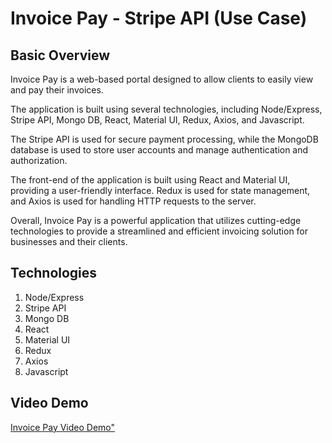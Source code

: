 # Invoice Pay - Stripe API (Use Case)

## Basic Overview
Invoice Pay is a web-based portal designed to allow clients to easily view and pay their invoices. 

The application is built using several technologies, including Node/Express, Stripe API, Mongo DB, React, Material UI, Redux, Axios, and Javascript. 

The Stripe API is used for secure payment processing, while the MongoDB database is used to store user accounts and manage authentication and authorization. 

The front-end of the application is built using React and Material UI, providing a user-friendly interface. Redux is used for state management, and Axios is used for handling HTTP requests to the server. 

Overall, Invoice Pay is a powerful application that utilizes cutting-edge technologies to provide a streamlined and efficient invoicing solution for businesses and their clients.

## Technologies 
1. Node/Express
1. Stripe API
1. Mongo DB
1. React
1. Material UI
1. Redux
1. Axios
1. Javascript


## Video Demo
<a href="https://youtu.be/RcQp84TPLjo" target="_blank" rel="noopener noreferrer" title="Invoice Pay Video Demo">Invoice Pay Video Demo"</a>
